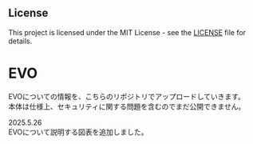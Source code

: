 ## License

This project is licensed under the MIT License - see the [LICENSE](LICENSE) file for details.

# EVO
EVOについての情報を、こちらのリポジトリでアップロードしていきます。  
本体は仕様上、セキュリティに関する問題を含むのでまだ公開できません。

2025.5.26  
EVOについて説明する図表を追加しました。
